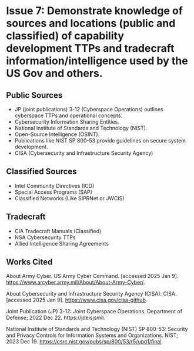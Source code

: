 # Issue 7: Demonstrate knowledge of sources and locations (public and classified) of capability development TTPs and tradecraft information/intelligence used by the US Gov and others.

## Public Sources
- JP (joint publications) 3-12 (Cyberspace Operations) outlines cyberspace TTPs and operational concepts.
- Cybersecurity Information Sharing Entities.
- National Institute of Standards and Technology (NIST).
- Open-Source Intelligence (OSINT).
- Publications like NIST SP 800-53 provide guidelines on secure system development.
- CISA (Cybersecurity and Infrastructure Security Agency)

## Classified Sources
- Intel Community Directives (ICD)
- Special Access Programs (SAP)
- Classified Networks (Like SIPRNet or JWCIS)

## Tradecraft
- CIA Tradecraft Manuals (Classified)
- NSA Cybersecurity TTPs
- Allied Intelligence Sharing Agreements

## Works Cited
About Army Cyber. US Army Cyber Command. [accessed 2025 Jan 9]. https://www.arcyber.army.mil/About/About-Army-Cyber/.

About Cybersecurity and Infrastructure Security Agency (CISA). CISA. [accessed 2025 Jan 9]. https://www.cisa.gov/cisa-github. 

Joint Publication (JP) 3-12: Joint Cyberspace Operations. Department of Defense; 2022 Dec 22. https://jdeisjsmil.

National Institute of Standards and Technology (NIST) SP 800-53: Security and Privacy Controls for Information 
Systems and Organizations. NIST; 2023 Dec 19. https://csrc.nist.gov/pubs/sp/800/53/r5/upd1/final. 